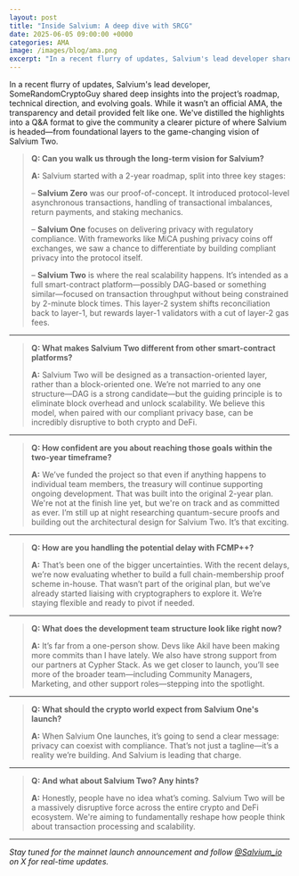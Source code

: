 ```yaml
---
layout: post
title: "Inside Salvium: A deep dive with SRCG"  
date: 2025-06-05 09:00:00 +0000  
categories: AMA 
image: /images/blog/ama.png
excerpt: "In a recent flurry of updates, Salvium's lead developer shared deep insights into the project’s roadmap, technical direction, and evolving goals."
---
```



In a recent flurry of updates, Salvium's lead developer, SomeRandomCryptoGuy shared deep insights into the project’s roadmap, technical direction, and evolving goals. While it wasn’t an official AMA, the transparency and detail provided felt like one. We've distilled the highlights into a Q&A format to give the community a clearer picture of where Salvium is headed—from foundational layers to the game-changing vision of Salvium Two.


> **Q: Can you walk us through the long-term vision for Salvium?**
> 
> **A:** Salvium started with a 2-year roadmap, split into three key stages:
> 
> – **Salvium Zero** was our proof-of-concept. It introduced protocol-level asynchronous transactions, handling of transactional imbalances, return payments, and staking mechanics.
> 
> – **Salvium One** focuses on delivering privacy with regulatory compliance. With frameworks like MiCA pushing privacy coins off exchanges, we saw a chance to differentiate by building compliant privacy into the protocol itself.
> 
> – **Salvium Two** is where the real scalability happens. It’s intended as a full smart-contract platform—possibly DAG-based or something similar—focused on transaction throughput without being constrained by 2-minute block times. This layer-2 system shifts reconciliation back to layer-1, but rewards layer-1 validators with a cut of layer-2 gas fees.

----------

> **Q: What makes Salvium Two different from other smart-contract platforms?**
> 
> **A:** Salvium Two will be designed as a transaction-oriented layer, rather than a block-oriented one. We’re not married to any one structure—DAG is a strong candidate—but the guiding principle is to eliminate block overhead and unlock scalability. We believe this model, when paired with our compliant privacy base, can be incredibly disruptive to both crypto and DeFi.

----------

> **Q: How confident are you about reaching those goals within the two-year timeframe?**
> 
> **A:** We’ve funded the project so that even if anything happens to individual team members, the treasury will continue supporting ongoing development. That was built into the original 2-year plan. We're not at the finish line yet, but we're on track and as committed as ever. I’m still up at night researching quantum-secure proofs and building out the architectural design for Salvium Two. It’s that exciting.

----------

> **Q: How are you handling the potential delay with FCMP++?**
> 
> **A:** That’s been one of the bigger uncertainties. With the recent delays, we’re now evaluating whether to build a full chain-membership proof scheme in-house. That wasn’t part of the original plan, but we’ve already started liaising with cryptographers to explore it. We’re staying flexible and ready to pivot if needed.

----------

> **Q: What does the development team structure look like right now?**
> 
> **A:** It’s far from a one-person show. Devs like Akil have been making more commits than I have lately. We also have strong support from our partners at Cypher Stack. As we get closer to launch, you’ll see more of the broader team—including Community Managers, Marketing, and other support roles—stepping into the spotlight.

----------

> **Q: What should the crypto world expect from Salvium One's launch?**
> 
> **A:** When Salvium One launches, it’s going to send a clear message: privacy can coexist with compliance. That’s not just a tagline—it’s a reality we’re building. And Salvium is leading that charge.

----------

> **Q: And what about Salvium Two? Any hints?**
> 
> **A:** Honestly, people have no idea what’s coming. Salvium Two will be a massively disruptive force across the entire crypto and DeFi ecosystem. We're aiming to fundamentally reshape how people think about transaction processing and scalability.

----------

_Stay tuned for the mainnet launch announcement and follow [@Salvium_io](https://x.com/salvium_io) on X for real-time updates._

